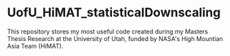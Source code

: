 # UofU_HiMAT_statisticalDownscaling
This repository stores my most useful code created during my Masters Thesis Research at the University of Utah, funded by NASA's High Mountian Asia Team (HiMAT).
